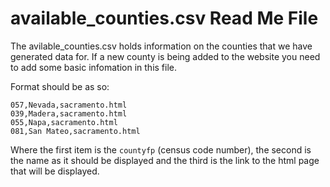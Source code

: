 # available_counties.csv Read Me File

The avilable_counties.csv holds information on the counties that we have generated data for. If a new county is being added to the website you need to add some basic infomation in this file.

Format should be as so:
```
057,Nevada,sacramento.html
039,Madera,sacramento.html
055,Napa,sacramento.html
081,San Mateo,sacramento.html
```

Where the first item is the `countyfp` (census code number), the second is the name as it should be displayed and the third is the link to the html page that will be displayed. 
